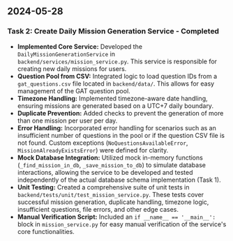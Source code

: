## 2024-05-28

### Task 2: Create Daily Mission Generation Service - Completed

*   **Implemented Core Service:** Developed the `DailyMissionGenerationService` in `backend/services/mission_service.py`. This service is responsible for creating new daily missions for users.
*   **Question Pool from CSV:** Integrated logic to load question IDs from a `gat_questions.csv` file located in `backend/data/`. This allows for easy management of the GAT question pool.
*   **Timezone Handling:** Implemented timezone-aware date handling, ensuring missions are generated based on a UTC+7 daily boundary.
*   **Duplicate Prevention:** Added checks to prevent the generation of more than one mission per user per day.
*   **Error Handling:** Incorporated error handling for scenarios such as an insufficient number of questions in the pool or if the question CSV file is not found. Custom exceptions (`NoQuestionsAvailableError`, `MissionAlreadyExistsError`) were defined for clarity.
*   **Mock Database Integration:** Utilized mock in-memory functions (`_find_mission_in_db`, `_save_mission_to_db`) to simulate database interactions, allowing the service to be developed and tested independently of the actual database schema implementation (Task 1).
*   **Unit Testing:** Created a comprehensive suite of unit tests in `backend/tests/unit/test_mission_service.py`. These tests cover successful mission generation, duplicate handling, timezone logic, insufficient questions, file errors, and other edge cases.
*   **Manual Verification Script:** Included an `if __name__ == '__main__':` block in `mission_service.py` for easy manual verification of the service's core functionalities. 